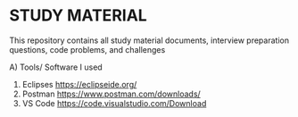 # STUDY MATERIAL
This repository contains all study material documents, interview preparation questions, code problems, and challenges

A) Tools/ Software I used 
1. Eclipses
   https://eclipseide.org/
2. Postman
   https://www.postman.com/downloads/
3. VS Code
   https://code.visualstudio.com/Download
   
